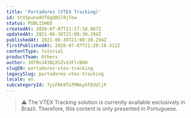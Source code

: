 ```yaml
---
title: 'Portadores (VTEX Tracking)'
id: 5tVSpunaXVT6gQDSl9jTow
status: PUBLISHED
createdAt: 2020-07-07T21:17:10.987Z
updatedAt: 2021-06-30T21:08:30.294Z
publishedAt: 2021-06-30T21:08:30.294Z
firstPublishedAt: 2020-07-07T21:20:16.312Z
contentType: tutorial
productTeam: Others
author: 30TBnJ838LXSZvdJFlcB8H
slugEN: portadores-vtex-tracking
legacySlug: portadores-vtex-tracking
locale: en
subcategoryId: 7yiFRk9TGfMNeyhT83UljP
---
```


> ⚠️ The VTEX Tracking solution is currently available exclusively in Brazil. Therefore, this content is only presented in Portuguese.

